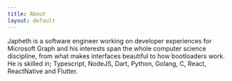 ```yaml
---
title: About
layout: default
---
```


Japheth is a software engineer working on developer experiences for Microsoft Graph and his interests span the whole computer science discipline, from what makes interfaces beautiful to how bootloaders work. He is skilled in; Typescript, NodeJS, Dart, Python, Golang, C, React, ReactNative and Flutter.
 